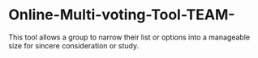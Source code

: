 # Online-Multi-voting-Tool-TEAM-
This tool allows a group to narrow their list or options into a manageable size for sincere consideration or study.
